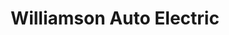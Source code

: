 ---
title: "Williamson Auto Electric"
url: /waterbury/williamson-auto-electric/
shop: car repair
---